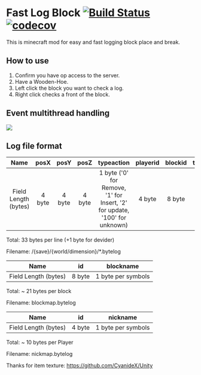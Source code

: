 # Fast Log Block [![Build Status](https://travis-ci.org/LionZXY/FastLogBlock.svg?branch=master)](https://travis-ci.org/LionZXY/FastLogBlock) [![codecov](https://codecov.io/gh/LionZXY/FastLogBlock/branch/master/graph/badge.svg)](https://codecov.io/gh/LionZXY/FastLogBlock)

This is minecraft mod for easy and fast logging block place and break. 

## How to use
1. Confirm you have op access to the server.
2. Have a Wooden-Hoe.
3. Left click the block you want to check a log.
4. Right click checks a front of the block.

## Event multithread handling
![](https://image.ibb.co/hyaPRw/Fast_Log_Block.png)

## Log file format

|         Name         |  posX  |  posY  |  posZ  |                                 typeaction                                 | playerid | blockid | timestamp |
|:--------------------:|:------:|:------:|:------:|:--------------------------------------------------------------------------:|:--------:|:-------:|:---------:|
| Field Length (bytes) | 4 byte | 4 byte | 4 byte | 1 byte ('0' for Remove, '1' for Insert, '2' for update, '100' for unknown) |  4 byte  |  8 byte |   8 byte  |

Total: 33 bytes per line (+1 byte for devider)

Filename: /{save}/{world/dimension}/*.bytelog

|         Name         |   id   |      blockname     |
|:--------------------:|:------:|:------------------:|
| Field Length (bytes) | 8 byte | 1 byte per symbols |

Total: ~ 21 bytes per block

Filename: blockmap.bytelog

| Name | id | nickname |
|:--------------------:|:------:|:------------------:|
| Field Length (bytes) | 4 byte | 1 byte per symbols |

Total: ~ 10 bytes per Player

Filename: nickmap.bytelog

Thanks for item texture: https://github.com/CyanideX/Unity

